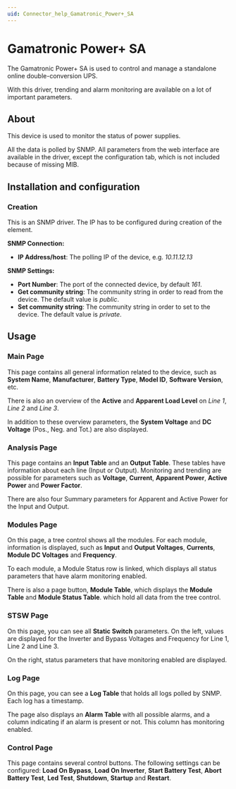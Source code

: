 ```yaml
---
uid: Connector_help_Gamatronic_Power+_SA
---
```


# Gamatronic Power+ SA

The Gamatronic Power+ SA is used to control and manage a standalone online double-conversion UPS.

With this driver, trending and alarm monitoring are available on a lot of important parameters.

## About

This device is used to monitor the status of power supplies.

All the data is polled by SNMP. All parameters from the web interface are available in the driver, except the configuration tab, which is not included because of missing MIB.

## Installation and configuration

### Creation

This is an SNMP driver. The IP has to be configured during creation of the element.

**SNMP Connection:**

- **IP Address/host**: The polling IP of the device, e.g. *10.11.12.13*

**SNMP Settings:**

- **Port Number**: The port of the connected device, by default *161*.
- **Get community string**: The community string in order to read from the device. The default value is *public*.
- **Set community string**: The community string in order to set to the device. The default value is *private*.

## Usage

### Main Page

This page contains all general information related to the device, such as **System Name**, **Manufacturer**, **Battery Type**, **Model ID**, **Software Version**, etc.

There is also an overview of the **Active** and **Apparent Load Level** on *Line 1*, *Line 2* and *Line 3*.

In addition to these overview parameters, the **System Voltage** and **DC Voltage** (Pos., Neg. and Tot.) are also displayed.

### Analysis Page

This page contains an **Input Table** and an **Output Table**. These tables have information about each line (Input or Output). Monitoring and trending are possible for parameters such as **Voltage**, **Current**, **Apparent Power**, **Active Power** and **Power Factor**.

There are also four Summary parameters for Apparent and Active Power for the Input and Output.

### Modules Page

On this page, a tree control shows all the modules. For each module, information is displayed, such as **Input** and **Output Voltages**, **Currents**, **Module DC Voltages** and **Frequency**.

To each module, a Module Status row is linked, which displays all status parameters that have alarm monitoring enabled.

There is also a page button, **Module Table**, which displays the **Module Table** and **Module Status Table**. which hold all data from the tree control.

### STSW Page

On this page, you can see all **Static Switch** parameters. On the left, values are displayed for the Inverter and Bypass Voltages and Frequency for Line 1, Line 2 and Line 3.

On the right, status parameters that have monitoring enabled are displayed.

### Log Page

On this page, you can see a **Log Table** that holds all logs polled by SNMP. Each log has a timestamp.

The page also displays an **Alarm Table** with all possible alarms, and a column indicating if an alarm is present or not. This column has monitoring enabled.

### Control Page

This page contains several control buttons. The following settings can be configured: **Load On Bypass**, **Load On Inverter**, **Start Battery Test**, **Abort Battery Test**, **Led Test**, **Shutdown**, **Startup** and **Restart**.
